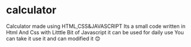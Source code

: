 # calculator
Calculator made using HTML,CSS&JAVASCRIPT
Its a small code written in Html And Css with Litttle Bit of Javascript
it can be used for daily use You can take it use it and can modified it 😊

